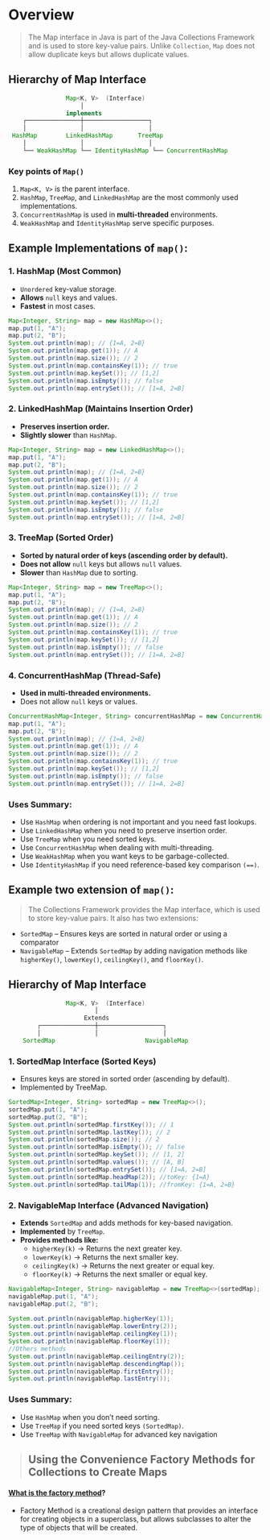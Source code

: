 # Overview
> The Map interface in Java is part of the Java Collections Framework and is used to store key-value pairs. Unlike `Collection`, `Map` does not allow duplicate keys but allows duplicate values.

## Hierarchy of Map Interface

```java
                Map<K, V>  (Interface)
                    │
                implements
    ┌───────────────┼──────────────────┐
    │               │                  │
 HashMap        LinkedHashMap       TreeMap
    │               │                  │
    └── WeakHashMap └── IdentityHashMap └── ConcurrentHashMap

```

### Key points of `Map()`
1. `Map<K, V>` is the parent interface.
2. `HashMap`, `TreeMap`, and `LinkedHashMap` are the most commonly used implementations.
3. `ConcurrentHashMap` is used in **multi-threaded** environments.
4. `WeakHashMap` and `IdentityHashMap` serve specific purposes.

## Example Implementations of `map()`:

### 1. HashMap (Most Common)
- `Unordered` key-value storage.
- **Allows** `null` keys and values.
- **Fastest** in most cases.
```java
Map<Integer, String> map = new HashMap<>();
map.put(1, "A");
map.put(2, "B");
System.out.println(map); // {1=A, 2=B}
System.out.println(map.get(1)); // A
System.out.println(map.size()); // 2
System.out.println(map.containsKey(1)); // true
System.out.println(map.keySet()); // [1,2]
System.out.println(map.isEmpty()); // false
System.out.println(map.entrySet()); // [1=A, 2=B]
```
### 2.  LinkedHashMap (Maintains Insertion Order)
- **Preserves insertion order.**
- **Slightly slower** than `HashMap`.

```java
Map<Integer, String> map = new LinkedHashMap<>();
map.put(1, "A");
map.put(2, "B");
System.out.println(map); // {1=A, 2=B}
System.out.println(map.get(1)); // A
System.out.println(map.size()); // 2
System.out.println(map.containsKey(1)); // true
System.out.println(map.keySet()); // [1,2]
System.out.println(map.isEmpty()); // false
System.out.println(map.entrySet()); // [1=A, 2=B]
```

### 3. TreeMap (Sorted Order)
- **Sorted by natural order of keys (ascending order by default).**
- **Does not allow** `null` keys but allows `null` values.
- **Slower** than `HashMap` due to sorting.
```java
Map<Integer, String> map = new TreeMap<>();
map.put(1, "A");
map.put(2, "B");
System.out.println(map); // {1=A, 2=B}
System.out.println(map.get(1)); // A
System.out.println(map.size()); // 2
System.out.println(map.containsKey(1)); // true
System.out.println(map.keySet()); // [1,2]
System.out.println(map.isEmpty()); // false
System.out.println(map.entrySet()); // [1=A, 2=B]
```

### 4. ConcurrentHashMap (Thread-Safe)
- **Used in multi-threaded environments.**
- Does not allow `null` keys or values.

```java
ConcurrentHashMap<Integer, String> concurrentHashMap = new ConcurrentHashMap<>();
map.put(1, "A");
map.put(2, "B");
System.out.println(map); // {1=A, 2=B}
System.out.println(map.get(1)); // A
System.out.println(map.size()); // 2
System.out.println(map.containsKey(1)); // true
System.out.println(map.keySet()); // [1,2]
System.out.println(map.isEmpty()); // false
System.out.println(map.entrySet()); // [1=A, 2=B]
```
### Uses Summary:
- Use `HashMap` when ordering is not important and you need fast lookups.
- Use `LinkedHashMap` when you need to preserve insertion order.
- Use `TreeMap` when you need sorted keys.
- Use `ConcurrentHashMap` when dealing with multi-threading.
- Use `WeakHashMap` when you want keys to be garbage-collected.
- Use `IdentityHashMap` if you need reference-based key comparison `(==)`.

## Example two extension of `map()`:
> The Collections Framework provides the Map interface, which is used to store key-value pairs. It also has two extensions:
- `SortedMap` – Ensures keys are sorted in natural order or using a comparator
- `NavigableMap` – Extends `SortedMap` by adding navigation methods like `higherKey()`, `lowerKey()`, `ceilingKey()`, and `floorKey()`.

## Hierarchy of Map Interface

```java
                Map<K, V>  (Interface)
                        │
                     Extends
        ┌───────────────┼──────────────────┐
        │               │                  │
    SortedMap                         NavigableMap 
```
            
### 1. SortedMap Interface (Sorted Keys)
- Ensures keys are stored in sorted order (ascending by default).
- Implemented by TreeMap.
```java
SortedMap<Integer, String> sortedMap = new TreeMap<>();
sortedMap.put(1, "A");
sortedMap.put(2, "B");
System.out.println(sortedMap.firstKey()); // 1
System.out.println(sortedMap.lastKey()); // 2
System.out.println(sortedMap.size()); // 2
System.out.println(sortedMap.isEmpty()); // false
System.out.println(sortedMap.keySet()); // [1, 2]
System.out.println(sortedMap.values()); // [A, B]
System.out.println(sortedMap.entrySet()); // [1=A, 2=B]
System.out.println(sortedMap.headMap(2)); //toKey: {1=A}
System.out.println(sortedMap.tailMap(1)); //fromKey: {1=A, 2=B}
```
### 2.  NavigableMap Interface (Advanced Navigation)
- **Extends** `SortedMap` and adds methods for key-based navigation.
- **Implemented** by `TreeMap`.
- **Provides methods like:**
    - `higherKey(k)` → Returns the next greater key.
    - `lowerKey(k)` → Returns the next smaller key.
    - `ceilingKey(k)` → Returns the next greater or equal key.
    - `floorKey(k)` → Returns the next smaller or equal key.
```java
NavigableMap<Integer, String> navigableMap = new TreeMap<>(sortedMap);
navigableMap.put(1, "A");
navigableMap.put(2, "B");
        
System.out.println(navigableMap.higherKey(1));
System.out.println(navigableMap.lowerEntry(2));
System.out.println(navigableMap.ceilingKey(1));
System.out.println(navigableMap.floorKey(1));
//Others methods
System.out.println(navigableMap.ceilingEntry(2));
System.out.println(navigableMap.descendingMap());
System.out.println(navigableMap.firstEntry());
System.out.println(navigableMap.lastEntry());
```

### Uses Summary:
- Use `HashMap` when you don’t need sorting.
- Use `TreeMap` if you need sorted keys `(SortedMap)`.
-  Use `TreeMap` with `NavigableMap` for advanced key navigation

> ## Using the Convenience Factory Methods for Collections to Create Maps

#### [What is the  factory method](https://refactoring.guru/design-patterns/factory-method)?
  - Factory Method is a creational design pattern that provides an interface for creating objects in a superclass, but allows subclasses to alter the type of objects that will be created.
